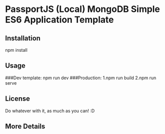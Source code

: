 # PassportJS (Local) MongoDB Simple ES6 Application Template

## Installation
npm install

## Usage

###Dev template:
  npm run dev
###Production:
1.npm run build
2.npm run serve

## License
Do whatever with it, as much as you can! :D

## More  Details
